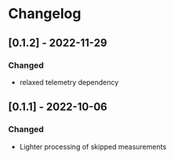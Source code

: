 # Changelog

## [0.1.2] - 2022-11-29
### Changed
* relaxed telemetry dependency

## [0.1.1] - 2022-10-06

### Changed
* Lighter processing of skipped measurements


